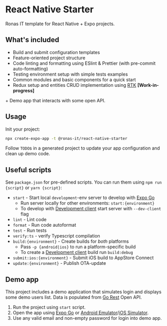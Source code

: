 # React Native Starter

Ronas IT template for React Native + Expo projects.

## What's included

- Build and submit configuration templates
- Feature-oriented project structure
- Code linting and formatting using ESlint & Prettier (with pre-commit auto-formatting)
- Testing environment setup with simple tests examples
- Common modules and basic components for a quick start
- Redux setup and entities CRUD implementation using [RTK](https://redux-toolkit.js.org/) **[Work-in-progress]**

\+ Demo app that interacts with some open API.

## Usage

Init your project:

```sh
npx create-expo-app -t @ronas-it/react-native-starter
```

Follow `TODO`s in a generated project to update your app configuration and clean up demo code.

## Useful scripts

See `package.json` for pre-defined scripts. You can run them using `npm run {script}` or `yarn {script}`:

- `start` - Start local `development`-env server to develop with [Expo Go](https://docs.expo.dev/get-started/expo-go/)
  - Run server locally for other environments: `start:{environment}`
  - To develop with [Development client](https://docs.expo.dev/develop/development-builds/introduction/) start server with `--dev-client` flag
- `lint` - Lint code
- `format` - Run code autoformat
- `test` - Run tests
- `verify:ts` - verify Typescript compilation
- `build:{environment}` - Create builds for _both_ platforms
  - Pass `-p {android|ios}` to run a platform-specific build
  - To create a [Development client](https://docs.expo.dev/develop/development-builds/introduction/) build run `build:debug`
- `submit:ios:{environment}` - Submit iOS build to AppStore Connect
- `update:{environment}` - Publish OTA-update

## Demo app

This project includes a demo application that simulates login and displays some demo users list.
Data is populated from [Go Rest](https://gorest.co.in/) Open API.

1. Run the project using `start` script.
1. Open the app using [Expo Go](https://docs.expo.dev/get-started/expo-go/) or [Android Emulator](https://docs.expo.dev/workflow/android-studio-emulator/)/[iOS Simulator](https://docs.expo.dev/workflow/ios-simulator/).
1. Use any valid email and non-empty password for login into demo app.
